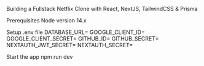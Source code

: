 Building a Fullstack Netflix Clone with React, NextJS, TailwindCSS & Prisma

Prerequisites
Node version 14.x

Setup .env file
DATABASE_URL=
GOOGLE_CLIENT_ID=
GOOGLE_CLIENT_SECRET=
GITHUB_ID=
GITHUB_SECRET=
NEXTAUTH_JWT_SECRET=
NEXTAUTH_SECRET=


Start the app
npm run dev
